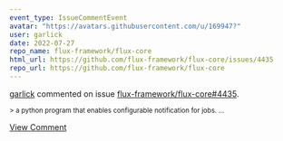 ```yaml
---
event_type: IssueCommentEvent
avatar: "https://avatars.githubusercontent.com/u/169947?"
user: garlick
date: 2022-07-27
repo_name: flux-framework/flux-core
html_url: https://github.com/flux-framework/flux-core/issues/4435
repo_url: https://github.com/flux-framework/flux-core
---
```


<a href='https://github.com/garlick' target='_blank'>garlick</a> commented on issue <a href='https://github.com/flux-framework/flux-core/issues/4435' target='_blank'>flux-framework/flux-core#4435</a>.

<small>> a python program that enables configurable notification for jobs....</small>

<a href='https://github.com/flux-framework/flux-core/issues/4435' target='_blank'>View Comment</a>